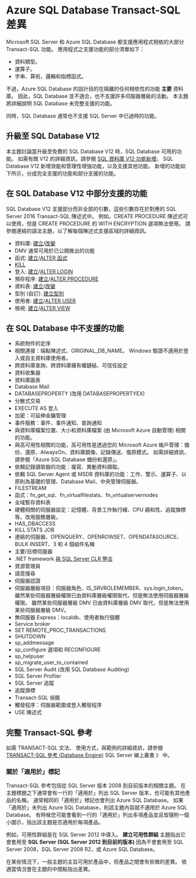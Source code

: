 <properties
   pageTitle="Azure SQL Database T-SQL 中不支援的項目 | Microsoft Azure"
   description="在 Azure SQL Database 中未完整支援  Transact-SQL 陳述式"
   services="sql-database"
   documentationCenter=""
   authors="BYHAM"
   manager="jeffreyg"
   editor=""
   tags=""/>

<tags
   ms.service="sql-database"
   ms.devlang="na"
   ms.topic="article"
   ms.tgt_pltfrm="na"
   ms.workload="data-management"
   ms.date="12/14/2015"
   ms.author="rick.byham@microsoft.com"/>

# Azure SQL Database Transact-SQL 差異


Microsoft SQL Server 和 Azure SQL Database 都支援應用程式相依的大部分 Transact-SQL 功能。 應用程式之支援功能的部分清單如下：

- 資料類型。
- 運算子。
- 字串、算術，邏輯和指標函式。

不過，Azure SQL Database 的設計目的在隔離的任何相依性的功能 **主要** 資料庫。 因此，SQL Database 並不適合，也不支援許多伺服器層級的活動。 本主題將詳細說明 SQL Database 未完整支援的功能。

同時，SQL Database 通常也不支援 SQL Server 中已過時的功能。

## 升級至 SQL Database V12

本主題討論當升級至免費的 SQL Database V12 時，SQL Database 可用的功能。 如需有關 V12 的詳細資訊，請參閱 [SQL 資料庫 V12 功能新增](sql-database-v12-whats-new.md)。 SQL Database V12 新增效能和管理性增強功能，以及支援其他功能。 新增的功能如下所示，分成完全支援的功能和部分支援的功能。 

## 在 SQL Database V12 中部分支援的功能

SQL Database V12 支援部分而非全部的引數，這些引數存在於對應的 SQL Server 2016 Transact-SQL 陳述式中。 例如，CREATE PROCEDURE 陳述式可以使用，但是 CREATE PROCEDURE 的 WITH ENCRYPTION 選項無法使用。 請參閱連結的語法主題，以了解每個陳述式支援區域的詳細資訊。

- 資料庫: [建立](https://msdn.microsoft.com/library/dn268335.aspx )/[改變](https://msdn.microsoft.com/library/ms174269.aspx)
- DMV 通常可用於已公開推出的功能
- 函式: [建立](https://msdn.microsoft.com/library/ms186755.aspx)/[ALTER 函式](https://msdn.microsoft.com/library/ms186967.aspx)
- [KILL](https://msdn.microsoft.com/library/ms173730.aspx) 
- 登入: [建立](https://msdn.microsoft.com/library/ms189751.aspx)/[ALTER LOGIN](https://msdn.microsoft.com/library/ms189828.aspx)
- 預存程序: [建立](https://msdn.microsoft.com/library/ms187926.aspx)/[ALTER PROCEDURE](https://msdn.microsoft.com/library/ms189762.aspx)
- 資料表: [建立](https://msdn.microsoft.com/library/dn305849.aspx)/[改變](https://msdn.microsoft.com/library/ms190273.aspx)
- 型別 (自訂): [建立型別](https://msdn.microsoft.com/library/ms175007.aspx)
- 使用者: [建立](https://msdn.microsoft.com/library/ms173463.aspx)/[ALTER USER](https://msdn.microsoft.com/library/ms176060.aspx)
- 檢視: [建立](https://msdn.microsoft.com/library/ms187956.aspx)/[ALTER VIEW](https://msdn.microsoft.com/library/ms173846.aspx)

## 在 SQL Database 中不支援的功能

- 系統物件的定序
- 相關連接：端點陳述式、ORIGINAL_DB_NAME。 Windows 驗證不適用於登入或自主資料庫使用者。
- 跨資料庫查詢、跨資料庫擁有權鏈結、可信任設定
- 資料收集器
- 資料庫圖表
- Database Mail
- DATABASEPROPERTY (改用 DATABASEPROPERTYEX)
- 分散式交易
- EXECUTE AS 登入
- 加密：可延伸金鑰管理
- 事件服務：事件、事件通知、查詢通知
- 與資料庫檔案位置、大小和資料庫檔案 (由 Microsoft Azure 自動管理) 相關的功能。
- 與高可用性相關的功能，高可用性是透過您的 Microsoft Azure 帳戶管理：備份、還原、AlwaysOn、資料庫鏡像、記錄傳送、復原模式。 如需詳細資訊，請參閱「Azure SQL Database 備份和還原」。
- 依賴記錄讀取器的功能：複寫、異動資料擷取。
- 依賴 SQL Server Agent 或 MSDB 資料庫的功能：工作、警示、運算子、以原則為基礎的管理、Database Mail、中央管理伺服器。
- FILESTREAM
- 函式：fn_get_sql、fn_virtualfilestats、fn_virtualservernodes
- 全域暫存資料表
- 硬體相關的伺服器設定：記憶體、背景工作執行緒、CPU 親和性、追蹤旗標等。改用服務層級。
- HAS_DBACCESS
- KILL STATS JOB
- 連結的伺服器、OPENQUERY、OPENROWSET、OPENDATASOURCE、BULK INSERT、3 和 4 個組件名稱
- 主要/目標伺服器
- .NET framework [與 SQL Server CLR 整合](http://msdn.microsoft.com/library/ms254963.aspx)
- 資源管理員
- 語意搜尋
- 伺服器認證
- 伺服器層級項目：伺服器角色、IS_SRVROLEMEMBER、sys.login_token。 雖然某些伺服器層級權限已由資料庫層級權限取代，但是無法使用伺服器層級權限。 雖然某些伺服器層級 DMV 已由資料庫層級 DMV 取代，但是無法使用某些伺服器層級 DMV。
- 無伺服器 Express：localdb、使用者執行個體
- Service broker
- SET REMOTE_PROC_TRANSACTIONS
- SHUTDOWN
- sp_addmessage
- sp_configure 選項和 RECONFIGURE
- sp_helpuser
- sp_migrate_user_to_contained
- SQL Server Audit (改用 SQL Database Auditing)
- SQL Server Profiler
- SQL Server 追蹤
- 追蹤旗標
- Transact-SQL 偵錯
- 觸發程序：伺服器範圍或登入觸發程序
- USE 陳述式

## 完整 Transact-SQL 參考

如需 TRANSACT-SQL 文法、 使用方式，與範例的詳細資訊，請參閱 [TRANSACT-SQL 參考 (Database Engine)](https://msdn.microsoft.com/library/bb510741.aspx) SQL Server 線上叢書 》 中。 

### 關於「適用於」標記

Transact-SQL 參考包括從 SQL Server 版本 2008 到目前版本的相關主題。 在主題標題之下通常會有一行的「適用於」列出 SQL Server 版本，也可能有其他產品的名稱。 通常相同的「適用於」標記也會列出 Azure SQL Database。 如果「適用於」未列出 Azure SQL Database，則該主題內容就不適用於 Azure SQL Database。 有時候您可能會看到一行的「適用於」列出多項產品並且皆隨附一個小圖示，指出該主題是否適用於每項產品。

 例如，可用性群組是在 SQL Server 2012 中導入。  **建立可用性群組** 主題指出它會套用至 **SQL Server (SQL Server 2012 到目前的版本)** 因為不會套用至 SQL Server 2008，SQL Server 2008 R2，或 Azure SQL Database。

在某些情況下，一般主題的主旨可用於產品中，但產品之間會有些微的差異。 依適當情況會在主題的中間點指出差異。


